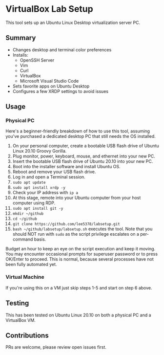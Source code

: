 # VirtualBox Lab Setup

This tool sets up an Ubuntu Linux Desktop virtualization server PC.

## Summary

- Changes desktop and terminal color preferences
- Installs:
  - OpenSSH Server
  - Vim
  - Curl
  - VirtualBox
  - Microsoft Visual Studio Code
- Sets favorite apps on Ubuntu Desktop
- Configures a few XRDP settings to avoid issues

## Usage

### Physical PC

Here's a beginner-friendly breakdown of how to use this tool, assuming you've purchased a dedicated desktop PC that still needs the OS installed.

1. On your personal computer, create a bootable USB flash drive of Ubuntu Linux 20.10 Groovy Gorilla.
1. Plug monitor, power, keyboard, mouse, and ethernet into your new PC.
1. Insert the bootable USB flash drive of Ubuntu 20.10 into your new PC.
1. Boot into the installer software and install Ubuntu OS.
1. Reboot and remove your USB flash drive.
1. Log in and open a Terminal session.
1. `sudo apt update`
1. `sudo apt install xrdp -y`
1. Check your IP address with `ip a`
1. At this stage, remote into your Ubuntu computer from your host computer using RDP.
1. `sudo apt install git -y`
1. `mkdir ~/github`
1. `cd ~/github`
1. `git clone https://github.com/lee5378/labsetup.git`
1. `bash ~/github/labsetup/labsetup.sh` executes the tool. Note that you should NOT run with `sudo` as the script privilege escalates on a per-command basis.

Budget an hour to keep an eye on the script execution and keep it moving. You may encounter occasional prompts for superuser password or to press OK/Enter to proceed. This is normal, because several processes have not been fully automated yet.

### Virtual Machine

If you're using this on a VM just skip steps 1-5 and start on step 6 above.

## Testing

This has been tested on Ubuntu Linux 20.10 on both a physical PC and a VirtualBox VM.

## Contributions

PRs are welcome, please review open issues first.
